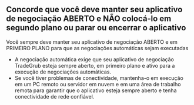 
## Concorde que você deve manter seu aplicativo de negociação ABERTO e NÃO colocá-lo em segundo plano ou parar ou encerrar o aplicativo

Você sempre deve manter seu aplicativo de negociação ABERTO e em PRIMEIRO PLANO para que as negociações automáticas sejam executadas
- A negociação automática exige que seu aplicativo de negociação TradeGrub esteja sempre aberto, em primeiro plano e ativo para a execução de negociações automáticas.
- Se você tiver problemas de conectividade, mantenha-o em execução em um PC remoto ou servidor em nuvem e em uma área de trabalho remota para garantir que o aplicativo esteja sempre aberto e tenha conectividade de rede confiável.
